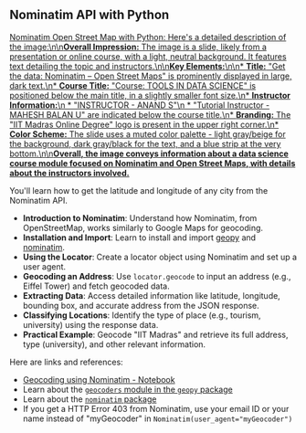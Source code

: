 ## Nominatim API with Python

[Nominatim Open Street Map with Python: Here\'s a detailed description of the image:\n\n**Overall Impression:** The image is a slide, likely from a presentation or online course, with a light, neutral background. It features text detailing the topic and instructors.\n\n**Key Elements:**\n\n* **Title:** "Get the data: Nominatim – Open Street Maps" is prominently displayed in large, dark text.\n* **Course Title:** "Course: TOOLS IN DATA SCIENCE" is positioned below the main title, in a slightly smaller font size.\n* **Instructor Information:**\n * "INSTRUCTOR - ANAND S"\n * "Tutorial Instructor - MAHESH BALAN U" are indicated below the course title.\n* **Branding:** The "IIT Madras Online Degree" logo is present in the upper right corner.\n* **Color Scheme:** The slide uses a muted color palette - light gray/beige for the background, dark gray/black for the text, and a blue strip at the very bottom.\n\n**Overall, the image conveys information about a data science course module focused on Nominatim and Open Street Maps, with details about the instructors involved.**](https://youtu.be_f0PZ-pphAXE)

You'll learn how to get the latitude and longitude of any city from the Nominatim API.

- **Introduction to Nominatim**: Understand how Nominatim, from OpenStreetMap, works similarly to Google Maps for geocoding.
- **Installation and Import**: Learn to install and import [geopy](https://geopy.readthedocs.io/) and [nominatim](https://nominatim.org/).
- **Using the Locator**: Create a locator object using Nominatim and set up a user agent.
- **Geocoding an Address**: Use `locator.geocode` to input an address (e.g., Eiffel Tower) and fetch geocoded data.
- **Extracting Data**: Access detailed information like latitude, longitude, bounding box, and accurate address from the JSON response.
- **Classifying Locations**: Identify the type of place (e.g., tourism, university) using the response data.
- **Practical Example**: Geocode "IIT Madras" and retrieve its full address, type (university), and other relevant information.

Here are links and references:

- [Geocoding using Nominatim - Notebook](https://colab.research.google.com/drive/1-vvP-UyMjHgBqc-hdsUhm3Bsbgi7oO6g)
- Learn about the [`geocoders` module in the `geopy` package](https://geopy.readthedocs.io/)
- Learn about the [`nominatim` package](https://nominatim.org/release-docs/develop/api/Overview/)
- If you get a HTTP Error 403 from Nominatim, use your email ID or your name instead of "myGeocoder" in `Nominatim(user_agent="myGeocoder")`
